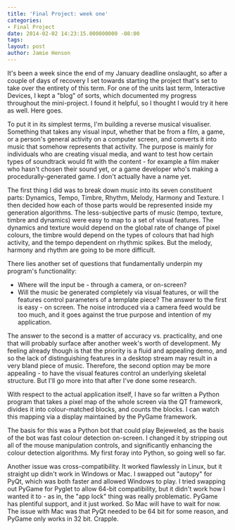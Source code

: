 ```yaml
---
title: 'Final Project: week one'
categories:
- Final Project
date: 2014-02-02 14:23:15.000000000 -08:00
tags: 
layout: post
author: Jamie Henson
---
```


It's been a week since the end of my January deadline onslaught, so after a couple of days of recovery I set towards starting the project that's set to take over the entirety of this term. For one of the units last term, Interactive Devices, I kept a "blog" of sorts, which documented my progress throughout the mini-project. I found it helpful, so I thought I would try it here as well. Here goes.

To put it in its simplest terms, I'm building a reverse musical visualiser. Something that takes any visual input, whether that be from a film, a game, or a person's general activity on a computer screen, and converts it into music that somehow represents that activity. The purpose is mainly for individuals who are creating visual media, and want to test how certain types of soundtrack would fit with the content - for example a film maker who hasn't chosen their sound yet, or a game developer who's making a procedurally-generated game. I don't actually have a name yet.

<!-- more -->

The first thing I did was to break down music into its seven constituent parts: Dynamics, Tempo, Timbre, Rhythm, Melody, Harmony and Texture. I then decided how each of those parts would be represented inside my generation algorithms. The less-subjective parts of music (tempo, texture, timbre and dynamics) were easy to map to a set of visual features. The dynamics and texture would depend on the global rate of change of pixel colours, the timbre would depend on the types of colours that had high activity, and the tempo dependent on rhythmic spikes. But the melody, harmony and rhythm are going to be more difficult.

There lies another set of questions that fundamentally underpin my program's functionality:

*   Where will the input be - through a camera, or on-screen?
*   Will the music be generated completely via visual features, or will the features control parameters of a template piece?
The answer to the first is easy - on screen. The noise introduced via a camera feed would be too much, and it goes against the true purpose and intention of my application.

The answer to the second is a matter of accuracy vs. practicality, and one that will probably surface after another week's worth of development. My feeling already though is that the priority is a fluid and appealing demo, and so the lack of distinguishing features in a desktop stream may result in a very bland piece of music. Therefore, the second option may be more appealing - to have the visual features control an underlying skeletal structure. But I'll go more into that after I've done some research.

With respect to the actual application itself, I have so far written a Python program that takes a pixel map of the whole screen via the QT framework, divides it into colour-matched blocks, and counts the blocks. I can watch this mapping via a display maintained by the PyGame framework.

The basis for this was a Python bot that could play Bejeweled, as the basis of the bot was fast colour detection on-screen. I changed it by stripping out all of the mouse manipulation controls, and significantly enhancing the colour detection algorithms. My first foray into Python, so going well so far.

Another issue was cross-compatibility. It worked flawlessly in Linux, but it straight up didn't work in Windows or Mac. I swapped out "autopy" for PyQt, which was both faster and allowed Windows to play. I tried swapping out PyGame for Pyglet to allow 64-bit compatibility, but it didn't work how I wanted it to - as in, the "app lock" thing was really problematic. PyGame has plentiful support, and it just worked. So Mac will have to wait for now. The issue with Mac was that PyQt needed to be 64 bit for some reason, and PyGame only works in 32 bit. Crapple.

&nbsp;